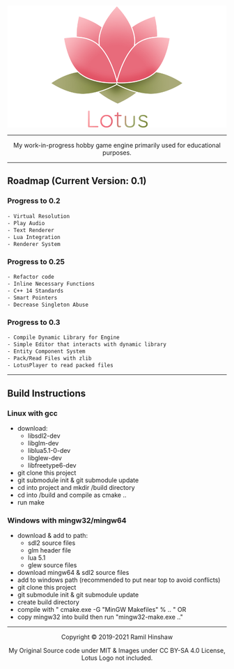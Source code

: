 <p align="center"><img src="https://raw.githubusercontent.com/RamilHinshaw/lotusengine/master/logo/Logo%20Banner.png"/></p>

---
<p align="center">My work-in-progress hobby game engine primarily used for educational purposes.</p>

---

## Roadmap (Current Version: 0.1)

### Progress to 0.2
	- Virtual Resolution
	- Play Audio
	- Text Renderer
	- Lua Integration
	- Renderer System

### Progress to 0.25
	- Refactor code
	- Inline Necessary Functions
	- C++ 14 Standards
	- Smart Pointers
	- Decrease Singleton Abuse

### Progress to 0.3
	- Compile Dynamic Library for Engine
	- Simple Editor that interacts with dynamic library
	- Entity Component System
	- Pack/Read Files with zlib
	- LotusPlayer to read packed files
	
---

## Build Instructions

### Linux with gcc
- download:
	- libsdl2-dev
	- libglm-dev
	- liblua5.1-0-dev
	- libglew-dev
	- libfreetype6-dev
- git clone this project
- git submodule init & git submodule update
- cd into project and mkdir /build directory
- cd into /build and compile as cmake ..
- run make


### Windows with mingw32/mingw64
- download & add to path:
	- sdl2 source files
	- glm header file
	- lua 5.1
	- glew source files
- download mingw64 & sdl2 source files
- add to windows path (recommended to put near top to avoid conflicts)
- git clone this project
- git submodule init & git submodule update
- create build directory
- compile with " cmake.exe -G "MinGW Makefiles" % .. "
OR
- copy mingw32 into build then run "mingw32-make.exe .."

---
<p align="center">Copyright &copy; 2019-2021 Ramil Hinshaw</p>
<p align="center">My Original Source code under MIT & Images under CC BY-SA 4.0 License, Lotus Logo not included.</p>
